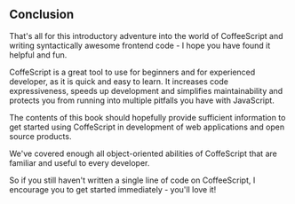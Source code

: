 ## Conclusion

That's all for this introductory adventure into the world of CoffeeScript and writing syntactically awesome frontend code - I hope you have found it helpful and fun.

CoffeScript is a great tool to use for beginners and for experienced developer, as it is quick and easy to learn.
It increases code expressiveness, speeds up development and simplifies maintainability and protects you from running into
multiple pitfalls you have with JavaScript.

The contents of this book should hopefully provide sufficient information to get started using CoffeScript in development
of web applications and open source products.

We've covered enough all object-oriented abilities of CoffeScript that are familiar and useful to every developer.

So if you still haven't written a single line of code on CoffeeScript, I encourage you to get started  immediately - you'll love it!
